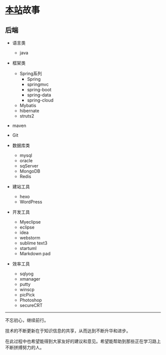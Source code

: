 
#	[本站](https://sunai.net/ "Ian`s Blog")故事	
##	后端

-	语言类
	-	java

-	框架类
	-	Spring系列
		-	Spring
		-	springmvc
		-	spring-boot
		-	spring-data
		-	spring-cloud
	-	Mybatis
	-	hibernate
	-	struts2
	
-	maven
-	Git

-	数据库类
	-	mysql
	-	oracle
	-	sqServer
	-	MongoDB
	-	Redis

-	建站工具
	-	hexo
	-	WordPress

-	开发工具
	-	Myeclipse
	-	eclipse
	-	idea
	-	webstorm
	-	sublime text3
	-	startuml
	-	Markdown pad

-	效率工具
	-	sqlyog
	-	xmanager
	-	putty
	-	winscp
	-	picPick
	-	Photoshop
	-	secureCRT

---

不忘初心，继续前行。

技术的不断更新在于知识信息的共享，从而达到不断升华和进步。

在此过程中也希望能得到大家友好的建议和意见。希望能帮助到那些正在学习路上不断拼搏努力的人。